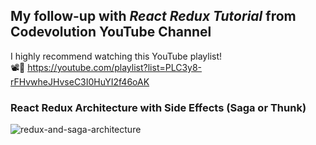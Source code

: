 ## My follow-up with <i>React Redux Tutorial</i> from Codevolution YouTube Channel
I highly recommend watching this YouTube playlist! <br /> 📽️📑
https://youtube.com/playlist?list=PLC3y8-rFHvwheJHvseC3I0HuYI2f46oAK

### React Redux Architecture with Side Effects (Saga or Thunk)
![redux-and-saga-architecture](https://user-images.githubusercontent.com/54215462/195997215-ebff5480-2b48-46f4-9121-42206791bbe1.png)

